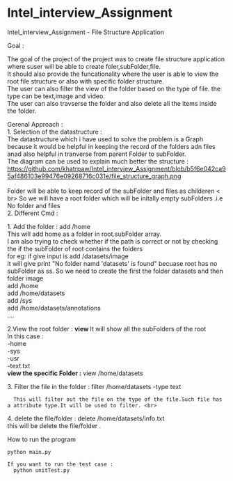 # Intel_interview_Assignment
Intel_interview_Assignment - File Structure Application


Goal :<br>
  <p>
	The goal of the project of the project was to create file structure application where suser will be able to create foler,subFolder,file. <br>
	It should also provide the funcationality where the user is able to view the root file structure or also with specific folder structure. <br>
	The user can also filter the view of the folder based on the type of file. the type can be text,image and video. <br> 
	The user can also travserse the folder and also delete all the items inside the folder. <br>
  </p>

Gerenal Approach : <br>
	1. Selection of the datastructure : <br>
		The datastructure which i have used to solve the problem is a Graph because it would be helpful in keeping the record of the folders adn files anad 
		also helpful in tranverse from parent Folder to subFolder.<br>
		 The  diagram  can be used to explain much better the structure :<br>
     <a>
        https://github.com/khatrpaw/Intel_interview_Assignment/blob/b5f6e042ca95af486103e99476e09268716c031e/file_structure_graph.png
     </a><br><br>
     Folder will be able to keep record of the subFolder and files as childeren < br>
     So we will have a root folder which will be initally empty subFolders .i.e No folder and files  
  2. Different Cmd :<br>
      <p>
      1. Add the folder : add /home <br>
               This will add home as a folder in root.subFolder array. <br>
               I am also trying to check whether if the path is correct or not by checking the if the subFolder of root contains the folders <br>
               for eg:  if give input is add /datasets/image <br>
               it will give print "No folder namd 'datasets' is found" becuase root has no subFolder as ss. So we need to create the first the folder datasets and then folder image <br>
        add /home <br>
        add /home/datasets <br>
        add /sys <br>
        add /home/datasets/annotations <br>
        .... <br>
  </p>  
  <p>
  2.View the root folder :  <B>view </B>
        It will show all the subFolders of the root <br>
        In this case : <br>
          -home  <br>
          -sys  <br>
          -usr  <br>
          -text.txt <br>
  <B> view the specific Folder :</B> view /home/datasets <br>
  </p>
  <p>
  3. Filter the file in the folder : filter /home/datasets -type text <br>
  
      This will filter out the file on the type of the file.Such file has a attribute type.It will be used to filter. <br> 
  
  </p><p>
  4. delete the file/folder : delete /home/datasets/info.txt <br>
      this will be delete the file/folder .<br>
  
  </p>
  
  
  How to run the program
  
    python main.py
    
    If you want to run the test case :
      python unitTest.py
    
    
    
    
  
